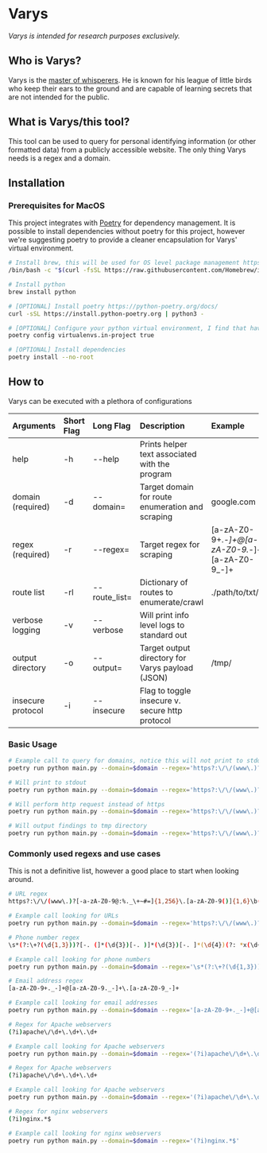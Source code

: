# Varys
_Varys is intended for research purposes exclusively._

## Who is Varys?
Varys is the [master of whisperers](https://iceandfire.fandom.com/wiki/Varys). He is known for his league of little birds who keep their ears to the ground and are capable of learning secrets that are not intended for the public. 

## What is Varys/this tool? 
This tool can be used to query for personal identifying information (or other formatted data) from a publicly accessible website. The only thing Varys needs is a regex and a domain.

## Installation

### Prerequisites for MacOS

This project integrates with [Poetry](https://python-poetry.org/) for dependency management. It is possible to install
dependencies without poetry for this project, however we're suggesting poetry to provide a cleaner encapsulation for Varys'
virtual environment.

```bash
# Install brew, this will be used for OS level package management https://brew.sh/
/bin/bash -c "$(curl -fsSL https://raw.githubusercontent.com/Homebrew/install/HEAD/install.sh)"

# Install python
brew install python

# [OPTIONAL] Install poetry https://python-poetry.org/docs/
curl -sSL https://install.python-poetry.org | python3 -

# [OPTIONAL] Configure your python virtual environment, I find that having the venv in the project directory to be useful
poetry config virtualenvs.in-project true 

# [OPTIONAL] Install dependencies
poetry install --no-root
```

## How to
Varys can be executed with a plethora of configurations 

| Arguments         | Short Flag | Long Flag     | Description                                      | Example                                          | Default Value        |
|:------------------|:-----------|:--------------|:-------------------------------------------------|:-------------------------------------------------|:---------------------|
| help              | -h         | --help        | Prints helper text associated with the program   |                                                  | off                  |
| domain (required) | -d         | --domain=     | Target domain for route enumeration and scraping | google.com                                       | N/A                  |
| regex (required)  | -r         | --regex=      | Target regex for scraping                        | [a-zA-Z0-9+._-]+@[a-zA-Z0-9._-]+\.[a-zA-Z0-9_-]+ | N/A                  |
| route list        | -rl        | --route_list= | Dictionary of routes to enumerate/crawl          | ./path/to/txt/file                               | ./config/default.txt |
| verbose logging   | -v         | --verbose     | Will print info level logs to standard out       |                                                  | off                  |
| output directory  | -o         | --output=     | Target output directory for Varys payload (JSON) | /tmp/                                            | ./                   |
| insecure protocol | -i         | --insecure    | Flag to toggle insecure v. secure http protocol  |                                                  | off                  |



### Basic Usage
```bash
# Example call to query for domains, notice this will not print to stdout
poetry run python main.py --domain=$domain --regex='https?:\/\/(www\.)?[-a-zA-Z0-9@:%._\+~#=]{1,256}\.[a-zA-Z0-9()]{1,6}\b([-a-zA-Z0-9()!@:%_\+.~#?&\/\/=]*)'

# Will print to stdout
poetry run python main.py --domain=$domain --regex='https?:\/\/(www\.)?[-a-zA-Z0-9@:%._\+~#=]{1,256}\.[a-zA-Z0-9()]{1,6}\b([-a-zA-Z0-9()!@:%_\+.~#?&\/\/=]*)' --verbose

# Will perform http request instead of https
poetry run python main.py --domain=$domain --regex='https?:\/\/(www\.)?[-a-zA-Z0-9@:%._\+~#=]{1,256}\.[a-zA-Z0-9()]{1,6}\b([-a-zA-Z0-9()!@:%_\+.~#?&\/\/=]*)' --insecure

# Will output findings to tmp directory
poetry run python main.py --domain=$domain --regex='https?:\/\/(www\.)?[-a-zA-Z0-9@:%._\+~#=]{1,256}\.[a-zA-Z0-9()]{1,6}\b([-a-zA-Z0-9()!@:%_\+.~#?&\/\/=]*)' --output='/tmp/'
```

### Commonly used regexs and use cases

This is not a definitive list, however a good place to start when looking around.

```bash
# URL regex
https?:\/\/(www\.)?[-a-zA-Z0-9@:%._\+~#=]{1,256}\.[a-zA-Z0-9()]{1,6}\b([-a-zA-Z0-9()!@:%_\+.~#?&\/\/=]*)

# Example call looking for URLs
poetry run python main.py --domain=$domain --regex='https?:\/\/(www\.)?[-a-zA-Z0-9@:%._\+~#=]{1,256}\.[a-zA-Z0-9()]{1,6}\b([-a-zA-Z0-9()!@:%_\+.~#?&\/\/=]*)'

# Phone number regex
\s*(?:\+?(\d{1,3}))?[-. (]*(\d{3})[-. )]*(\d{3})[-. ]*(\d{4})(?: *x(\d+))?\s*

# Example call looking for phone numbers
poetry run python main.py --domain=$domain --regex='\s*(?:\+?(\d{1,3}))?[-. (]*(\d{3})[-. )]*(\d{3})[-. ]*(\d{4})(?: *x(\d+))?\s*'

# Email address regex
[a-zA-Z0-9+._-]+@[a-zA-Z0-9._-]+\.[a-zA-Z0-9_-]+

# Example call looking for email addresses
poetry run python main.py --domain=$domain --regex='[a-zA-Z0-9+._-]+@[a-zA-Z0-9._-]+\.[a-zA-Z0-9_-]+'

# Regex for Apache webservers
(?i)apache\/\d+\.\d+\.\d+

# Example call looking for Apache webservers
poetry run python main.py --domain=$domain --regex='(?i)apache\/\d+\.\d+\.\d+'

# Regex for Apache webservers
(?i)apache\/\d+\.\d+\.\d+

# Example call looking for Apache webservers
poetry run python main.py --domain=$domain --regex='(?i)apache\/\d+\.\d+\.\d+'

# Regex for nginx webservers
(?i)nginx.*$

# Example call looking for nginx webservers
poetry run python main.py --domain=$domain --regex='(?i)nginx.*$'
```

